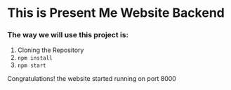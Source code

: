 # This is Present Me Website Backend

### The way we will use this project is:

1. Cloning the Repository
2. `npm install`
3. `npm start`

Congratulations! the website started running on port 8000
